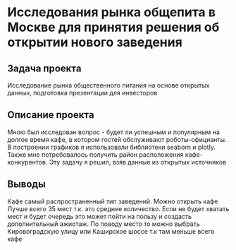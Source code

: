 # Исследования рынка общепита в Москве для принятия решения об открытии нового заведения
## Задача проекта  
Исследование рынка общественного питания на основе открытых данных, подготовка презентации для инвесторов
## Описание проекта 
Мною был исследован вопрос - будет ли успешным и популярным на долгое время кафе, в котором гостей обслуживают роботы-официанты. В построении графиков я использовали библиотеки seaborn и plotly. Также мне потребовалось получить район расположения кафе-конкурентов. Эту задачу я решил, взяв данные из открытых источников
## Выводы
Кафе самый распространенный тип заведений. Можно открыть кафе
Лучше всего 35 мест т.к. это среднее количество. Если не будет хватать мест и будет очередь это может пойти на пользу и создасть дополнительный ажиотаж.
По поводу место то можно выбрать Кировоградскую улицу или Каширское шоссе т.к там меньше всего кафе
